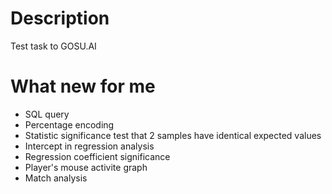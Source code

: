 # Description
Test task to GOSU.AI

# What new for me
- SQL query
- Percentage encoding
- Statistic significance test that 2 samples have identical expected values
- Intercept in regression analysis
- Regression coefficient significance
- Player's mouse activite graph
- Match analysis

